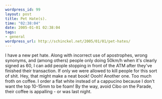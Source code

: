 ```yaml
--- 
wordpress_id: 99
layout: post
title: Pet Hate(s).
time: "02:38:04"
date: 2005-01-01 02:38:04
tags: 
- general
wordpress_url: http://schinckel.net/2005/01/01/pet-hates/
---
```

I have a new pet hate. Along with incorrect use of apostrophes, wrong synonyms, and (among others) people only doing 50km/h when it's clearly signed as 60, I can add people stopping in front of the ATM after they've finished their transaction. If only we were allowed to kill people for this sort of shit. Hey, that might make a neat book! Oooh! Another one. Too much froth on coffee. I order a flat white instead of a cappucino because I don't want the top 10-15mm to be foam! By the way, avoid Cibo on the Parade, their coffee is appalling - or was last night. 
